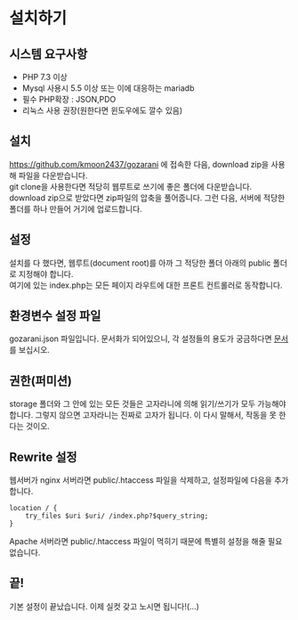 # 설치하기
## 시스템 요구사항
- PHP 7.3 이상
- Mysql 사용시 5.5 이상 또는 이에 대응하는 mariadb
- 필수 PHP확장 : JSON,PDO
- 리눅스 사용 권장(원한다면 윈도우에도 깔수 있음)
## 설치
https://github.com/kmoon2437/gozarani 에 접속한 다음, download zip을 사용해 파일을 다운받습니다.  
git clone을 사용한다면 적당히 웹루트로 쓰기에 좋은 폴더에 다운받습니다.  
download zip으로 받았다면 zip파일의 압축을 풀어줍니다. 그런 다음, 서버에 적당한 폴더를 하나 만들어 거기에 업로드합니다.
## 설정
설치를 다 했다면, 웹루트(document root)를 아까 그 적당한 폴더 아래의 public 폴더로 지정해야 합니다.  
여기에 있는 index.php는 모든 페이지 라우트에 대한 프론트 컨트롤러로 동작합니다.
## 환경변수 설정 파일
gozarani.json 파일입니다. 문서화가 되어있으니, 각 설정들의 용도가 궁금하다면 [문서](./envvars.md)를 보십시오.
## 권한(퍼미션)
storage 폴더와 그 안에 있는 모든 것들은 고자라니에 의해 읽기/쓰기가 모두 가능해야 합니다. 그렇지 않으면 고자라니는 진짜로 고자가 됩니다. 이 다시 말해서, 작동을 못 한다는 것이오.
## Rewrite 설정
웹서버가 nginx 서버라면 public/.htaccess 파일을 삭제하고, 설정파일에 다음을 추가합니다.
```
location / {
    try_files $uri $uri/ /index.php?$query_string;
}
```

Apache 서버라면 public/.htaccess 파일이 먹히기 때문에 특별히 설정을 해줄 필요 없습니다.
## 끝!
기본 설정이 끝났습니다. 이제 실컷 갖고 노시면 됩니다!(...)
